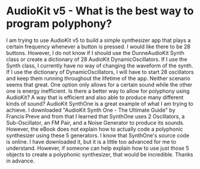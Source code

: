 
# AudioKit v5 - What is the best way to program polyphony?

I am trying to use AudioKit v5 to build a simple synthesizer app that plays a certain frequency whenever a button is pressed.
I would like there to be 28 buttons. However, I do not know if I should use the DunneAudioKit Synth class or create a dictionary of 28 AudioKit DynamicOscillators.
If I use the Synth class, I currently have no way of changing the waveform of the synth. If I use the dictionary of DynamicOscillators, I will have to start 28 oscillators and keep them running throughout the lifetime of the app. Neither scenario seems that great. One option only allows for a certain sound while the other one is energy inefficient.
Is there a better way to allow for polyphony using AudioKit? A way that is efficient and also able to produce many different kinds of sound? AudioKit SynthOne is a great example of what I am trying to achieve.
I downloaded "AudioKit Synth One - The Ultimate Guide" by Francis Preve and from that I learned that SynthOne uses 2 Oscillators, a Sub-Oscillator, an FM Pair, and a Noise Generator to produce its sounds. However, the eBook does not explain how to actually code a polyphonic synthesizer using these 5 generators. I know that SynthOne's source code is online. I have downloaded it, but it is a little too advanced for me to understand. However, if someone can help explain how to use just those 5 objects to create a polyphonic synthesizer, that would be incredible.
Thanks in advance.

        